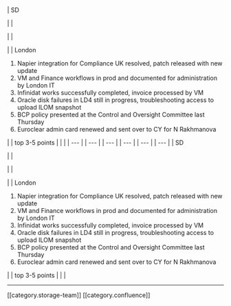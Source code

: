 





| SD

 | 
| 

 | 
| 

 | 
| London
1. Napier integration for Compliance UK resolved, patch released with new update
1. VM and Finance workflows in prod and documented for administration by London IT
1. Infinidat works successfully completed, invoice processed by VM
1. Oracle disk failures in LD4 still in progress, troubleshooting access to upload ILOM snapshot
1. BCP policy presented at the Control and Oversight Committee last Thursday
1. Euroclear admin card renewed and sent over to CY for N Rakhmanova

 | 
| top 3-5 points | 
|  | 
|  --- | 
|  --- | 
|  --- | 
|  --- | 
|  --- | 
|  --- | 
| SD

 | 
| 

 | 
| 

 | 
| London
1. Napier integration for Compliance UK resolved, patch released with new update
1. VM and Finance workflows in prod and documented for administration by London IT
1. Infinidat works successfully completed, invoice processed by VM
1. Oracle disk failures in LD4 still in progress, troubleshooting access to upload ILOM snapshot
1. BCP policy presented at the Control and Oversight Committee last Thursday
1. Euroclear admin card renewed and sent over to CY for N Rakhmanova

 | 
| top 3-5 points | 
|  | 







*****

[[category.storage-team]] 
[[category.confluence]] 
